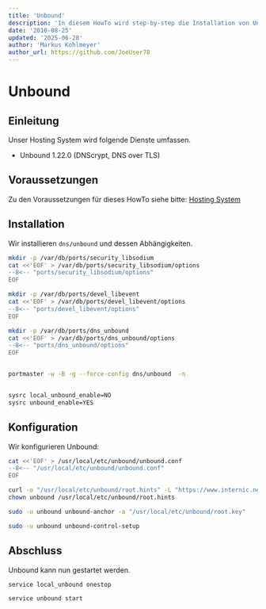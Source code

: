```yaml
---
title: 'Unbound'
description: 'In diesem HowTo wird step-by-step die Installation von Unbound für ein Hosting System auf Basis von FreeBSD 64Bit auf einem dedizierten Server beschrieben.'
date: '2010-08-25'
updated: '2025-06-28'
author: 'Markus Kohlmeyer'
author_url: https://github.com/JoeUser78
---
```


# Unbound

## Einleitung

Unser Hosting System wird folgende Dienste umfassen.

- Unbound 1.22.0 (DNScrypt, DNS over TLS)

## Voraussetzungen

Zu den Voraussetzungen für dieses HowTo siehe bitte: [Hosting System](/howtos/freebsd/hosting_system/)

## Installation

Wir installieren `dns/unbound` und dessen Abhängigkeiten.

``` bash
mkdir -p /var/db/ports/security_libsodium
cat <<'EOF' > /var/db/ports/security_libsodium/options
--8<-- "ports/security_libsodium/options"
EOF

mkdir -p /var/db/ports/devel_libevent
cat <<'EOF' > /var/db/ports/devel_libevent/options
--8<-- "ports/devel_libevent/options"
EOF

mkdir -p /var/db/ports/dns_unbound
cat <<'EOF' > /var/db/ports/dns_unbound/options
--8<-- "ports/dns_unbound/options"
EOF


portmaster -w -B -g --force-config dns/unbound  -n


sysrc local_unbound_enable=NO
sysrc unbound_enable=YES
```

## Konfiguration

Wir konfigurieren Unbound:

``` bash
cat <<'EOF' > /usr/local/etc/unbound/unbound.conf
--8<-- "/usr/local/etc/unbound/unbound.conf"
EOF

curl -o "/usr/local/etc/unbound/root.hints" -L "https://www.internic.net/domain/named.root"
chown unbound /usr/local/etc/unbound/root.hints

sudo -u unbound unbound-anchor -a "/usr/local/etc/unbound/root.key"

sudo -u unbound unbound-control-setup
```

## Abschluss

Unbound kann nun gestartet werden.

``` bash
service local_unbound onestop

service unbound start
```
